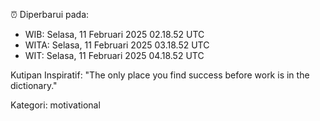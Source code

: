 ⏰ Diperbarui pada:
- WIB: Selasa, 11 Februari 2025 02.18.52 UTC
- WITA: Selasa, 11 Februari 2025 03.18.52 UTC
- WIT: Selasa, 11 Februari 2025 04.18.52 UTC

Kutipan Inspiratif:
"The only place you find success before work is in the dictionary."


Kategori: motivational

